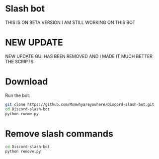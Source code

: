 # Slash bot

THIS IS ON BETA VERSION I AM STILL WORKING ON THIS BOT

# NEW UPDATE

NEW UPDATE GUI HAS BEEN REMOVED AND I MADE IT MUCH BETTER THE SCRIPTS

# Download

Run the bot:
```bash
git clone https://github.com/Momwhyareyouhere/Discord-slash-bot.git
cd Discord-slash-bot
python runme.py
```

# Remove slash commands
```bash
cd Discord-slash-bot
python remove.py
```
